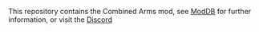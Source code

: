 This repository contains the Combined Arms mod, see [ModDB](https://www.moddb.com/mods/command-conquer-combined-arms) for further information, or visit the [Discord](https://discord.gg/CxFYWEJ)
